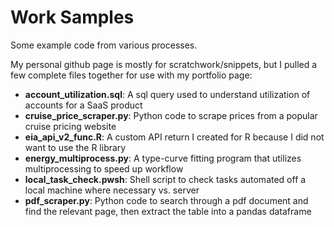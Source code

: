 # Work Samples
Some example code from various processes. 

My personal github page is mostly for scratchwork/snippets, but I pulled a few complete files together for use with my portfolio page: 

* **account_utilization.sql**: A sql query used to understand utilization of accounts for a SaaS product
* **cruise_price_scraper.py**: Python code to scrape prices from a popular cruise pricing website
* **eia_api_v2_func.R**: A custom API return I created for R because I did not want to use the R library
* **energy_multiprocess.py**: A type-curve fitting program that utilizes multiprocessing to speed up workflow
* **local_task_check.pwsh**: Shell script to check tasks automated off a local machine where necessary vs. server 
* **pdf_scraper.py**: Python code to search through a pdf document and find the relevant page, then extract the table into a pandas dataframe
